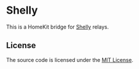 # Shelly

This is a HomeKit bridge for [Shelly][shelly] relays.

## License

The source code is licensed under the [MIT License][license].

[license]:https://raw.github.com/bulyshko/shelly/master/LICENSE
[shelly]:https://shelly.cloud/
